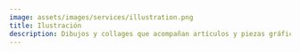 ```yaml
---
image: assets/images/services/illustration.png
title: Ilustración
description: Dibujos y collages que acompañan artículos y piezas gráficas. Las imágenes llaman la atención visualmente, le aportan sentido a los textos y hacen que la comunicación sea más cercana. Dibujamos letras, iconos y situaciones siguiendo una línea gráfica alineada con la personalidad de la marca y las características del proyecto.
---
```

